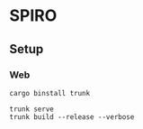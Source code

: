 # SPIRO

## Setup

### Web

```
cargo binstall trunk

trunk serve
trunk build --release --verbose
```
